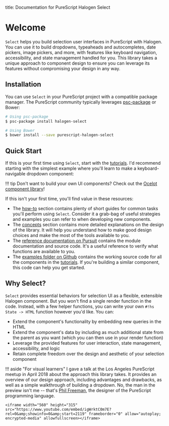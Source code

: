 title: Documentation for PureScript Halogen Select

# Welcome

`Select` helps you build selection user interfaces in PureScript with Halogen. You can use it to build dropdowns, typeaheads and autocompletes, date pickers, image pickers, and more, with features like keyboard navigation, accessibility, and state management handled for you. This library takes a unique approach to component design to ensure you can leverage its features without compromising your design in any way.

## Installation

You can use `Select` in your PureScript project with a compatible package manager. The PureScript community typically leverages [psc-package](https://github.com/purescript/psc-package) or Bower:

```sh
# Using psc-package
$ psc-package install halogen-select

# Using Bower
$ bower install --save purescript-halogen-select
```

## Quick Start

If this is your first time using `Select`, start with the [tutorials](https://citizennet.github.io/purescript-halogen-select/tutorials/getting-started). I'd recommend starting with the simplest example where you'll learn to make a keyboard-navigable dropdown component:

!!! tip
    Don't want to build your own UI components? Check out the [Ocelot component library](https://citizennet.github.io/purescript-ocelot)!

If this isn't your first time, you'll find value in these resources:

* The [how-to](https://citizennet.github.io/purescript-halogen-select/how-to/embed-parent-queries) section contains plenty of short guides for common tasks you'll perform using `Select`. Consider it a grab-bag of useful strategies and examples you can refer to when developing new components.
* The [concepts](https://citizennet.github.io/purescript-halogen-select/concepts/understanding-free-queries) section contains more detailed explanations on the design of the library. It will help you understand how to make good design choices and make the most of the tools available to you.
* The [reference documentation on Pursuit](https://pursuit.purescript.org/packages/purescript-halogen-select) contains the module documentation and source code. It's a useful reference to verify what functions are available to you.
* The [examples folder on Github](https://github.com/citizennet/purescript-halogen-select) contains the working source code for all the components in the [tutorials](https://citizennet.github.io/purescript-halogen-select/tutorials/getting-started). If you're building a similar component, this code can help you get started.

## Why Select?

`Select` provides essential behaviors for selection UI as a flexible, extensible Halogen component. But you won't find a single render function in the code. Instead, with a few helper functions, you can write your own `#!hs State -> HTML` function however you'd like. You can:

* Extend the component's functionality by embedding new queries in the HTML
* Extend the component's data by including as much additional state from the parent as you want (which you can then use in your render function)
* Leverage the provided features for user interaction, state management, accessibility, and logic
* Retain complete freedom over the design and aesthetic of your selection component

!!! aside "For visual learners"
    I gave a talk at the Los Angeles PureScript meetup in April 2018 about the approach this library takes. It provides an overview of our design approach, including advantages and drawbacks, as well as a simple walkthrough of building a dropdown. No, the man in the preview isn't me -- that's [Phil Freeman](http://functorial.com/), the designer of the PureScript programming language.

    <iframe width="560" height="315" src="https://www.youtube.com/embed/igWrktC0m7E?rel=0&amp;showinfo=0&amp;start=2119" frameborder="0" allow="autoplay; encrypted-media" allowfullscreen></iframe>
